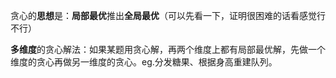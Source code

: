 贪心的**思想**是：**局部最优**推出**全局最优**（可以先看一下，证明很困难的话看感觉行不行）

**多维度**的贪心解法：如果某题用贪心解，再两个维度上都有局部最优解，先做一个维度的贪心再做另一维度的贪心。eg.分发糖果、根据身高重建队列。



